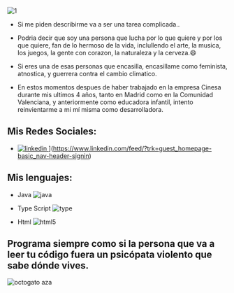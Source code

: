 
![1](https://user-images.githubusercontent.com/90633858/139233673-5740024a-dc9b-4d10-969b-cca546ed0e64.jpg)


- Si me piden describirme va a ser una tarea complicada..
- Podria decir que soy una persona que lucha por lo que quiere y por los que quiere, fan de lo hermoso de la vida, inclullendo el arte, la musica, los juegos, la gente con corazon, la naturaleza y la cerveza.😄

- Si eres una de esas personas que encasilla, encasillame como feminista, atnostica, y guerrera contra el cambio climatico.

- En estos momentos despues de haber trabajado en la empresa Cinesa durante mis ultimos 4 años, tanto en Madrid como en la Comunidad Valenciana, y anteriormente como educadora infantil, intento reinvientarme a mi mí misma como desarrolladora.

## Mis Redes Sociales:
- [![linkedin](https://user-images.githubusercontent.com/90633858/139581695-ef8ab169-fcc3-43fd-82aa-49f1f25023c4.png)
](![linkedin](https://user-images.githubusercontent.com/90633858/139405846-8660ccee-82c7-4dcb-81a8-bee67067374d.png)
)](https://www.linkedin.com/feed/?trk=guest_homepage-basic_nav-header-signin)

Mis lenguajes:
----
- Java
![java](https://www.linkedin.com/in/azahara-blanco-rodr%C3%ADguez-aa4148210/)



- Type Script
![type](https://user-images.githubusercontent.com/90633858/139405389-4f9a33c4-a087-41f4-b0b2-0c44f1519976.png)


- Html
![html5](https://user-images.githubusercontent.com/90633858/139405154-18294c8c-cc75-4984-baaf-8f6d2108c337.png)


Programa siempre como si la persona que va a leer tu código fuera un psicópata violento que sabe dónde vives.
---
![octogato aza](https://user-images.githubusercontent.com/90633858/139234821-271c8e1b-6c30-4689-bb6f-0df738dd03c2.png )

<!--
**Azaharabl/Azaharabl** is a ✨ _special_ ✨ repository because its `README.md` (this file) appears on your GitHub profile.

Here are some ideas to get you started:

- 🔭 I’m currently working on ...
- 🌱 I’m currently learning ...
- 👯 I’m looking to collaborate on ...
- 🤔 I’m looking for help with ...
- 💬 Ask me about ...
- 📫 How to reach me: ...
- 😄 Pronouns: ...
- ⚡ Fun fact: ...
-->
